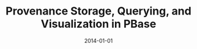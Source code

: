 ---
title: 'Provenance Storage, Querying, and Visualization in PBase'
collection: publications
permalink: /publication/2014-pbase-poster
excerpt: ''
date: 2014-01-01
venue: 'Proceedings of the International Provenance and Annotation Workshop 2014 (<b>IPAW</b>), Poster Session'
paperurl: ''
authors: 'V. Cuevas-Vicentt&iacute;n, P. Kianmajd, B. Lud&auml;scher, P. Missier, F. Chirigati, Y. Wei, D. Koop, and S. Dey'
notes: '[<a href="../files/papers/vicenttin-ipaw2014.pdf" target="_blank">paper</a>] [<a href="../files/posters/vicenttin-ipaw2014.pdf" target="_blank">poster</a>]'
---